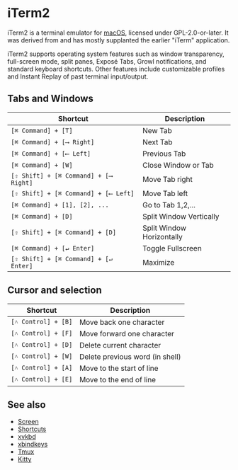 # iTerm2

iTerm2 is a terminal emulator for [macOS](../macos/macos.md), licensed under GPL-2.0-or-later. It was derived from and has mostly supplanted the earlier "iTerm" application.

iTerm2 supports operating system features such as window transparency, full-screen mode, split panes, Expos&#xe9; Tabs, Growl notifications, and standard keyboard shortcuts. Other features include customizable profiles and Instant Replay of past terminal input/output.

## Tabs and Windows
Shortcut | Description
---|---
`[⌘ Command] + [T]` | New Tab
`[⌘ Command] + [⟶ Right]` | Next Tab
`[⌘ Command] + [⟵ Left]` | Previous Tab
`[⌘ Command] + [W]` | Close Window or Tab
`[⇧ Shift] + [⌘ Command] + [⟶ Right]` | Move Tab right
`[⇧ Shift] + [⌘ Command] + [⟵ Left]` | Move Tab left
`[⌘ Command] + [1], [2], ...` | Go to Tab 1,2,...
`[⌘ Command] + [D]` | Split Window Vertically
`[⇧ Shift] + [⌘ Command] + [D]` | Split Window Horizontally
`[⌘ Command] + [↵ Enter]` | Toggle Fullscreen
`[⇧ Shift] + [⌘ Command] + [↵ Enter]` | Maximize

## Cursor and selection
Shortcut | Description
---|---
`[˄ Control] + [B]` | Move back one character
`[˄ Control] + [F]` | Move forward one character
`[˄ Control] + [D]` | Delete current character
`[˄ Control] + [W]` | Delete previous word (in shell)
`[˄ Control] + [A]` | Move to the start of line
`[˄ Control] + [E]` | Move to the end of line

## See also

- [Screen](screen.md)
- [Shortcuts](shortcuts.md)
- [xvkbd](xvkbd.md)
- [xbindkeys](xbindkeys.md)
- [Tmux](tmux.md)
- [Kitty](kitty/kitty.md)
